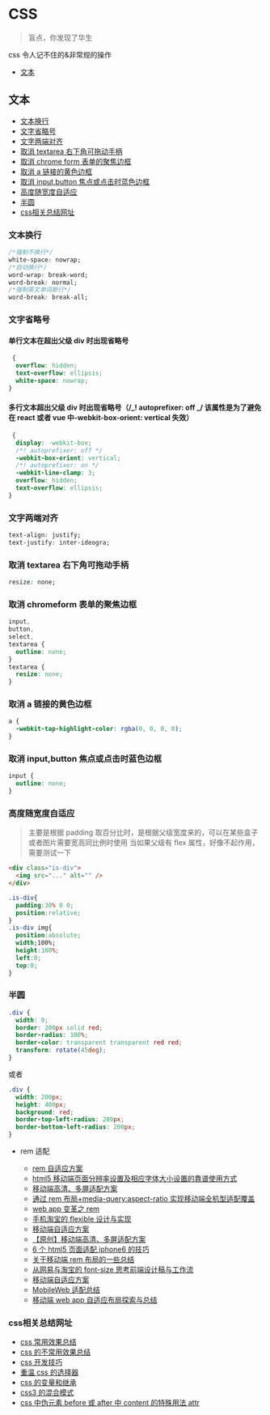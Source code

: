 # CSS

> 盲点，你发现了华生

css 令人记不住的&非常规的操作

- [文本](#文本)

## 文本

- [文本换行](#文本换行)
- [文字省略号](#文字省略号)
- [文字两端对齐](#文字两端对齐)
- [取消 textarea 右下角可拖动手柄](#取消textarea右下角可拖动手柄)
- [取消 chrome form 表单的聚焦边框](#取消chromeform表单的聚焦边框)
- [取消 a 链接的黄色边框](#取消a链接的黄色边框)
- [取消 input,button 焦点或点击时蓝色边框](#取消input,button焦点或点击时蓝色边框)
- [高度随宽度自适应](#高度随宽度自适应)
- [半圆](#半圆)
- [css相关总结网址](#css相关总结网址)

### 文本换行

```css
/*强制不换行*/
white-space: nowrap;
/*自动换行*/
word-wrap: break-word;
word-break: normal;
/*强制英文单词断行*/
word-break: break-all;
```

### 文字省略号

#### 单行文本在超出父级 div 时出现省略号

```css
 {
  overflow: hidden;
  text-overflow: ellipsis;
  white-space: nowrap;
}
```

#### 多行文本超出父级 div 时出现省略号（/_! autoprefixer: off _/ 该属性是为了避免在 react 或者 vue 中-webkit-box-orient: vertical 失效）

```css
 {
  display: -webkit-box;
  /*! autoprefixer: off */
  -webkit-box-orient: vertical;
  /*! autoprefixer: on */
  -webkit-line-clamp: 3;
  overflow: hidden;
  text-overflow: ellipsis;
}
```

### 文字两端对齐

```css
text-align: justify;
text-justify: inter-ideogra;
```

### 取消 textarea 右下角可拖动手柄

```css
resize: none;
```

### 取消 chromeform 表单的聚焦边框

```css
input,
button,
select,
textarea {
  outline: none;
}
textarea {
  resize: none;
}
```

### 取消 a 链接的黄色边框

```css
a {
  -webkit-tap-highlight-color: rgba(0, 0, 0, 0);
}
```

### 取消 input,button 焦点或点击时蓝色边框

```css
input {
  outline: none;
}
```

### 高度随宽度自适应

> 主要是根据 padding 取百分比时，是根据父级宽度来的，可以在某些盒子或者图片需要宽高同比例时使用
> 当如果父级有 flex 属性，好像不起作用，需要测试一下

```html
<div class="is-div">
  <img src="..." alt="" />
</div>
```

```css
.is-div{
  padding:30% 0 0;
  position:relative;
}
.is-div img{
  position:absolute;
  width;100%;
  height:100%;
  left:0;
  top:0;
}
```

### 半圆

```css
.div {
  width: 0;
  border: 200px solid red;
  border-radius: 100%;
  border-color: transparent transparent red red;
  transform: rotate(45deg);
}
```

或者

```css
.div {
  width: 200px;
  height: 400px;
  background: red;
  border-top-left-radius: 200px;
  border-bottom-left-radius: 200px;
}
```

- rem 适配

  - [rem 自适应方案](https://github.com/imweb/mobile/issues/3)
  - [html5 移动端页面分辨率设置及相应字体大小设置的靠谱使用方式](http://www.cnblogs.com/willian/p/3573353.html)
  - [移动端高清、多屏适配方案](http://www.html-js.com/article/Mobile-terminal-H5-mobile-terminal-HD-multi-screen-adaptation-scheme%203041)
  - [通过 rem 布局+media-query:aspect-ratio 实现移动端全机型适配覆盖](http://xiaoyuze88.github.io/blog/2015/05/12/%E9%80%9A%E8%BF%87rem%E5%B8%83%E5%B1%80+media-query%E7%9A%84aspect-ratio%E5%AE%9E%E7%8E%B0%E7%A7%BB%E5%8A%A8%E7%AB%AF%E5%85%A8%E6%9C%BA%E5%9E%8B%E9%80%82%E9%85%8D%E8%A6%86%E7%9B%96/)
  - [web app 变革之 rem](http://isux.tencent.com/web-app-rem.html)
  - [手机淘宝的 flexible 设计与实现](http://www.html-js.com/article/2402)
  - [移动端自适应方案](https://github.com/amfe/lib-flexible)
  - [【原创】移动端高清、多屏适配方案](http://www.html-js.com/article/3041)
  - [6 个 html5 页面适配 iphone6 的技巧](http://qietuwang.baijia.baidu.com/article/73861)
  - [关于移动端 rem 布局的一些总结](http://segmentfault.com/a/1190000003690140)
  - [从网易与淘宝的 font-size 思考前端设计稿与工作流](http://www.cnblogs.com/lyzg/p/4877277.html)
  - [移动端自适应方案](http://f2e.souche.com/blog/yi-dong-duan-zi-gua-ying-fang-an/)
  - [MobileWeb 适配总结](http://www.w3ctech.com/topic/979)
  - [移动端 web app 自适应布局探索与总结](http://www.html-js.com/article/JavaScript-learning-notes%203234)

### css相关总结网址

- [css 常用效果总结](http://www.haorooms.com/post/css_common)
- [css 的不常用效果总结](http://www.haorooms.com/post/css_notuse_common)
- [css 开发技巧](http://www.haorooms.com/post/css_skill)
- [重温 css 的选择器](http://www.haorooms.com/post/css_selectelement)
- [css 的变量和继承](http://www.haorooms.com/post/css_inherit_bl)
- [css3 的混合模式](http://www.haorooms.com/post/css3_mixblendmode)
- [css 中伪元素 before 或 after 中 content 的特殊用法 attr](http://www.haorooms.com/post/content_attr)
